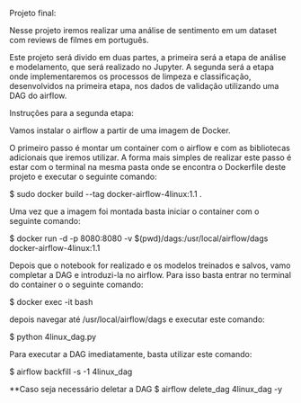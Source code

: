Projeto final:

Nesse projeto iremos realizar uma análise de sentimento em um
dataset com reviews de filmes em português.

Este projeto será divido em duas partes, a primeira será a etapa
de análise e modelamento, que será realizado no Jupyter. 
A segunda será a etapa onde implementaremos os processos de limpeza 
e classificação, desenvolvidos na primeira etapa,
nos dados de validação utilizando uma DAG do airflow.

Instruções para a segunda etapa:

Vamos instalar o airflow a partir de uma imagem de Docker.

O primeiro passo é montar um container com o airflow e com as
bibliotecas adicionais que iremos utilizar. A forma mais simples de 
realizar este passo é estar com o terminal na mesma pasta onde
se encontra o Dockerfile deste projeto e executar o seguinte comando:

$ sudo docker build --tag docker-airflow-4linux:1.1 .

Uma vez que a imagem foi montada basta iniciar o container com o
seguinte comando:

$ docker run -d -p 8080:8080 -v $(pwd)/dags:/usr/local/airflow/dags docker-airflow-4linux:1.1

Depois que o notebook for realizado e os modelos treinados e salvos, vamo completar a DAG
e introduzi-la no airflow. Para isso basta entrar no terminal do container o o seguinte comando:

$ docker exec -it <container id> bash

depois navegar até /usr/local/airflow/dags e executar este comando:

$ python 4linux_dag.py

Para executar a DAG imediatamente, basta utilizar este comando:

$ airflow backfill -s -1 4linux_dag

**Caso seja necessário deletar a DAG
$ airflow delete_dag 4linux_dag -y






